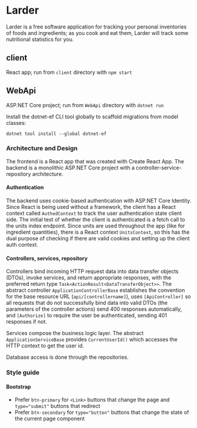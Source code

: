 # Larder

Larder is a free software application for tracking your personal inventories of foods and ingredients; as you cook and eat them, Larder will track some nutritional statistics for you.

## client

React app; run from `client` directory with `npm start`

## WebApi

ASP.NET Core project; run from `WebApi` directory with `dotnet run`

Install the dotnet-ef CLI tool globally to scaffold migrations from model classes:

```
dotnet tool install --global dotnet-ef
```

### Architecture and Design

The frontend is a React app that was created with Create React App. The backend is a monolithic ASP.NET Core project with a controller-service-repository architecture.

#### Authentication

The backend uses cookie-based authentication with ASP.NET Core Identity. Since React is being used without a framework, the client has a React context called `AuthedContext` to track the user authentication state client side. The initial test of whether the client is authenticated is a fetch call to the units index endpoint. Since units are used throughout the app (like for ingredient quantities), there is a React context `UnitsContext`, so this has the dual purpose of checking if there are valid cookies and setting up the client auth context.

#### Controllers, services, repository

Controllers bind incoming HTTP request data into data transfer objects (DTOs), invoke services, and return appropriate responses, with the preferred return type `Task<ActionResult<DataTransferObject>>`. The abstract controller `ApplicationControllerBase` establishes the convention for the base resource URL (`api/[controllername]`), uses `[ApiController]` so all requests that do not successfully bind data into valid DTOs (the parameters of the controller actions) send 400 responses automatically, and `[Authorize]` to require the user be authenticated, sending 401 responses if not.

Services compose the business logic layer. The abstract `ApplicationServiceBase` provides `CurrentUserId()` which accesses the HTTP context to get the user id.

Database access is done through the repositories.

### Style guide

#### Bootstrap

- Prefer `btn-primary` for `<Link>` buttons that change the page and `type="submit"` buttons that redirect
- Prefer `btn-secondary` for `type="button"` buttons that change the state of the current page component